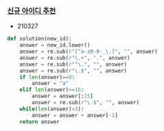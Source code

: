 ### [신규 아이디 추천](https://programmers.co.kr/learn/courses/30/lessons/72410?language=python3)
- 210327
```Python
def solution(new_id):
    answer = new_id.lower()
    answer = re.sub(r"[^a-z0-9-_\.]", "", answer)
    answer = re.sub(r"\.+", ".", answer)
    answer = re.sub(r"^\.", "", answer)
    answer = re.sub(r"\.$", "", answer)
    if len(answer)==0:
        answer = "a"
    elif len(answer)>=16:
        answer = answer[:15]
        answer = re.sub(r"\.$", "", answer)
    while(len(answer)<3):
        answer = answer + answer[-1]
    return answer
```
